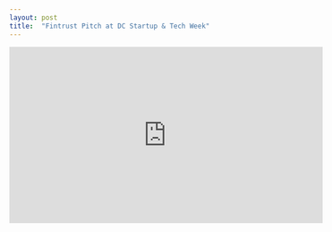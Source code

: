```yaml
---
layout: post
title:  "Fintrust Pitch at DC Startup & Tech Week"
---
```


<iframe width="560" height="315" src="https://www.youtube.com/embed/xAKk3uUGJGA" title="YouTube video player" frameborder="0" allow="accelerometer; autoplay; clipboard-write; encrypted-media; gyroscope; picture-in-picture; web-share" referrerpolicy="strict-origin-when-cross-origin" allowfullscreen></iframe>

